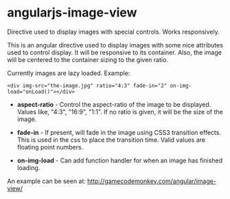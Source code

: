 # angularjs-image-view
Directive used to display images with special controls. Works responsively.

This is an angular directive used to display images with some nice attributes used to control display. It will be responsive to its container. Also, the image will be centered to the container sizing to the given ratio.

Currently images are lazy loaded. Example:

```
<div img-src="the-image.jpg" ratio="4:3" fade-in="2" on-img-load="onLoad()"></div>
```

* **aspect-ratio** - Control the aspect-ratio of the image to be displayed. Values like, "4:3", "16:9", "1:1". If no ratio is given, it will be the size of the image.

* **fade-in** - If present, will fade in the image using CSS3 transition effects. This is used in the css to place the transition time. Valid values are floating point numbers.

* **on-img-load** - Can add function handler for when an image has finished loading.

An example can be seen at:
http://gamecodemonkey.com/angular/image-view/